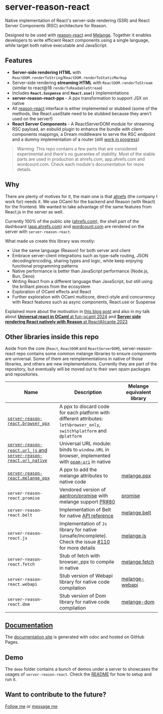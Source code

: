 # server-reason-react

Native implementation of React's server-side rendering (SSR) and React Server Components (RSC) architecture for Reason.

Designed to be used with [reason-react](https://github.com/reasonml/reason-react) and [Melange](https://github.com/melange-re/melange). Together it enables developers to write efficient React components using a single language, while target both native executable and JavaScript.

## Features

- **Server-side rendering HTML** with `ReactDOM.renderToString`/`ReactDOM.renderToStaticMarkup`
- Server-side rendering **streaming HTML** with `ReactDOM.renderToStream` (similar to react@18 `renderToReadableStream`)
- Includes **`React.Suspense`** and **`React.use()`** implementations
- **server-reason-react-ppx** - A ppx transformation to support JSX on native
- All [reason-react](https://reasonml.github.io/reason-react/) interface is either implemented or stubbed (some of the methods, like React.useState need to be stubbed because they aren't used on the server!)
- **React Server Components** - A ReactServerDOM module for streaming RSC payload, an esbuild plugin to enhance the bundle with client-components mappings, a Dream middleware to serve the RSC endpoint and a dummy implementation of a router (still [work in progress](https://github.com/ml-in-barcelona/server-reason-react/issues/204))

> Warning: This repo contains a few parts that are considered experimental and there's no guarantee of stability. Most of the stable parts are used in production at ahrefs.com, app.ahrefs.com and wordcount.com. Check each module's documentation for more details.

## Why

There are plenty of motives for it, the main one is that [ahrefs](https://ahrefs.com) (the company I work for) needs it. We use OCaml for the backend and Reason (with React) for the frontend. We wanted to take advantage of the same features from React.js in the server as well.

Currently 100% of the public site ([ahrefs.com](https://ahrefs.com)), the shell part of the dashboard ([app.ahrefs.com](https://app.ahrefs.com)) and [wordcount.com](https://wordcount.com) are rendered on the server with `server-reason-react`.

What made us create this library was mostly:

- Use the same language (Reason) for both server and client
- Embrace server-client integrations such as type-safe routing, JSON decoding/encoding, sharing types and logic, while keep enjoying functional programming patterns
- Native performance is better than JavaScript performance (Node.js, Bun, Deno)
- Writing React from a different language than JavaScript, but still using the brilliant pieces from the ecosystem
- Exploration of OCaml effects and React
- Further exploration with OCaml multicore, direct-style and concurrency with React features such as async components, React.use or Suspense

Explained more about the motivation in [this blog post](https://sancho.dev/blog/server-side-rendering-react-in-ocaml) and also in my talk about [**Universal react in OCaml** at fun-ocaml 2024](https://www.youtube.com/watch?v=Oy3lZl2kE-0&t=92s&ab_channel=FUNOCaml) and [**Server side rendering React natively with Reason** at ReactAlicante 2023](https://www.youtube.com/watch?v=e3qY-Eg9zRY&ab_channel=ReactAlicante)

## Other libraries inside this repo

Aside from the core (`React`, `ReactDOM` and `ReactServerDOM`), server-reason-react repo contains some common melange libraries to ensure components are universal. Some of them are reimplementations in native of those libraries, and others are new implementations. Currently they are part of the repository, but eventually will be moved out to their own opam packages and repositories.

| Name | Description | Melange equivalent library |
|---------|-------------|---------|
| [`server-reason-react.browser_ppx`](https://ml-in-barcelona.github.io/server-reason-react/server-reason-react/browser_only.html) | A ppx to discard code for each platform with different attributes: `let%browser_only`, `switch%platform` and `@platform` |
| [`server-reason-react.url_js` and `server-reason-react.url_native`](https://ml-in-barcelona.github.io/server-reason-react/server-reason-react/server-reason-react.url_native/URL/index.html) | Universal URL module: binds to `window.URL` in browser, implemented with [`opam-uri`](https://github.com/mirage/ocaml-uri) in native |
| [`server-reason-react.melange_ppx`](https://ml-in-barcelona.github.io/server-reason-react/server-reason-react/externals-melange-attributes.html) | A ppx to add the melange attributes to native code | [melange.ppx](https://melange.re/v4.0.0/) |
| `server-reason-react.promise` | Vendored version of [aantron/promise](https://github.com/aantron/promise) with melange support [PR#80](https://github.com/aantron/promise/pull/80) | [promise](https://github.com/aantron/promise) |
| `server-reason-react.belt` | Implementation of Belt for native [API reference](https://ml-in-barcelona.github.io/server-reason-react/server-reason-react/server-reason-react.belt_native/Belt/index.html) | [melange.belt](https://melange.re/v4.0.0/api/ml/melange/Belt) |
| `server-reason-react.js` | Implementation of `Js` library for native (unsafe/incomplete). Check the issue [#110](https://github.com/ml-in-barcelona/server-reason-react/issues/110) for more details | [melange.js](https://melange.re/v4.0.0/api/ml/melange/Js) |
| `server-reason-react.fetch` | Stub of fetch with browser_ppx to compile in native | [melange.fetch](https://github.com/melange-community/melange-fetch) |
| `server-reason-react.webapi` | Stub version of Webapi library for native code compilation | [melange-webapi](https://github.com/melange-community/melange-webapi) |
| `server-reason-react.dom` | Stub version of Dom library for native code compilation | [melange-dom](https://melange.re/v4.0.0/) |

## [Documentation](https://ml-in-barcelona.github.io/server-reason-react/server-reason-react/index.html)

The [documentation site](https://ml-in-barcelona.github.io/server-reason-react/server-reason-react/index.html) is generated with odoc and hosted on GitHub Pages.

## Demo

The `demo` folder contains a bunch of demos under a server to showcases the usages of `server-reason-react`. Check the [README](demo/README.md) for how to setup and run it.

## Want to contribute to the future?

[Follow me](https://x.com/davesnx) or [message me](https://x.com/davesnx)
